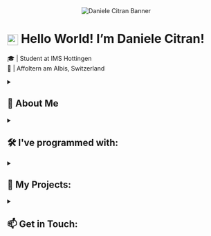 <div align="center">
  <img src="https://github.com/danielecitran/danielecitran/blob/main/danielecitran.gif" alt="Daniele Citran Banner" />
</div>

# <img src="https://raw.githubusercontent.com/TheDudeThatCode/TheDudeThatCode/master/Assets/Hi.gif" alt="wave" width="25px" style="vertical-align:middle"/> Hello World! I’m Daniele Citran!   

🎓 | Student at IMS Hottingen  
📍 | Affoltern am Albis, Switzerland  

<details>
  <summary><h2>🚀 About Me</h2></summary>

  Great to meet you here! My name is Daniele and I would like to further deepen my knowledge of software development and work on exciting projects to gain practical experience. I am particularly      interested in **web development** and **data-driven applications**. My goal is to improve my skills and to explore the tech world. 💡   
  Away from the world of bits and bytes, I love spending time outside. Whether I’m hanging out with friends at the park, going for a bike ride, or just taking a walk to relax, being outdoors helps    me clear my head. I also enjoy exploring new places and trying out different activities. I enjoy exploring modern technologies and believe in **learning by doing!**

</details>

<details>
  <summary><h2>🛠️ I've programmed with:</h2></summary>

- **Programming Languages:** Python, JavaScript  
- **Web Development:** HTML5, CSS3, React, Flask  
- **Databases:** MySQL, MongoDB  
- **Other Tools:** Git, Docker, Shell/Bash  

</details>

<details>
  <summary><h2>🚀 My Projects:</h2></summary>

  Here are some of my projects that highlight my skills and interests:

  - **Project 1**: Description  
  - **Project 2**: Description  
  - **Project 3**: Description  

  Feel free to check out my GitHub repositories to see more of my work!

</details>

<details>
  <summary><h2>📫 Get in Touch:</h2></summary>

  You can reach me 
  via Email: [daniele.ctr.zh@icloud.com](mailto:daniele.ctr.zh@icloud.com)  
  via Telefon: 

</details>

